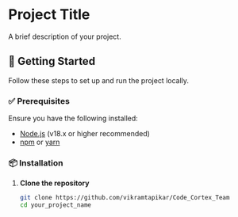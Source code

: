 # Project Title

A brief description of your project.

## 🚀 Getting Started

Follow these steps to set up and run the project locally.

### ✅ Prerequisites

Ensure you have the following installed:

- [Node.js](https://nodejs.org/) (v18.x or higher recommended)
- [npm](https://www.npmjs.com/) or [yarn](https://yarnpkg.com/)

### 📦 Installation

1. **Clone the repository**
   ```bash
   git clone https://github.com/vikramtapikar/Code_Cortex_Team
   cd your_project_name
   ```
